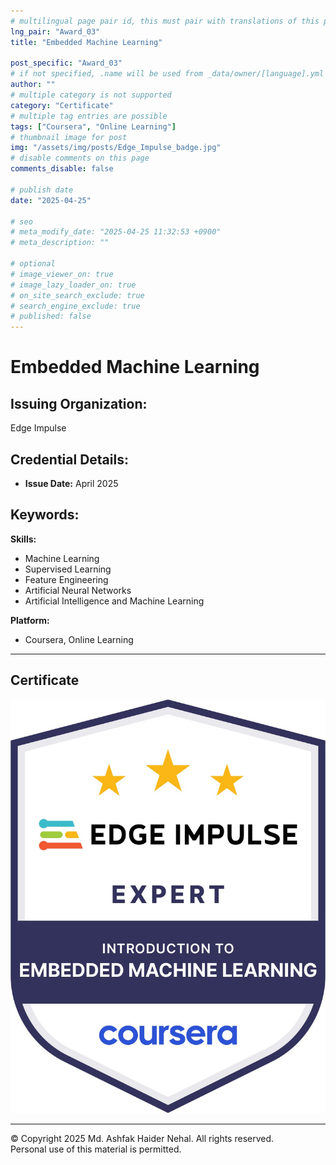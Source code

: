 ```yaml
---
# multilingual page pair id, this must pair with translations of this page. (This name must be unique)
lng_pair: "Award_03"
title: "Embedded Machine Learning"

post_specific: "Award_03"
# if not specified, .name will be used from _data/owner/[language].yml
author: ""
# multiple category is not supported
category: "Certificate"
# multiple tag entries are possible
tags: ["Coursera", "Online Learning"]
# thumbnail image for post
img: "/assets/img/posts/Edge_Impulse_badge.jpg"
# disable comments on this page
comments_disable: false

# publish date
date: "2025-04-25"

# seo
# meta_modify_date: "2025-04-25 11:32:53 +0900"
# meta_description: ""

# optional
# image_viewer_on: true
# image_lazy_loader_on: true
# on_site_search_exclude: true
# search_engine_exclude: true
# published: false
---
```


# Embedded Machine Learning

## Issuing Organization:
Edge Impulse

## Credential Details:
- **Issue Date:** April 2025

## Keywords:
**Skills:**
- Machine Learning
- Supervised Learning
- Feature Engineering
- Artificial Neural Networks
- Artificial Intelligence and Machine Learning

**Platform:**
- Coursera, Online Learning

---

## Certificate
![Certificate Badge](/assets/img/posts/Edge_Impulse_badge.jpg)

---

© Copyright 2025 Md. Ashfak Haider Nehal. All rights reserved.  
Personal use of this material is permitted.
